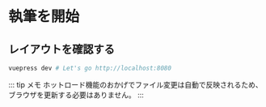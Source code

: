 # 執筆を開始
## レイアウトを確認する
```bash
vuepress dev # Let's go http://localhost:8080
```
::: tip メモ
ホットロード機能のおかげでファイル変更は自動で反映されるため、ブラウザを更新する必要はありません。
:::